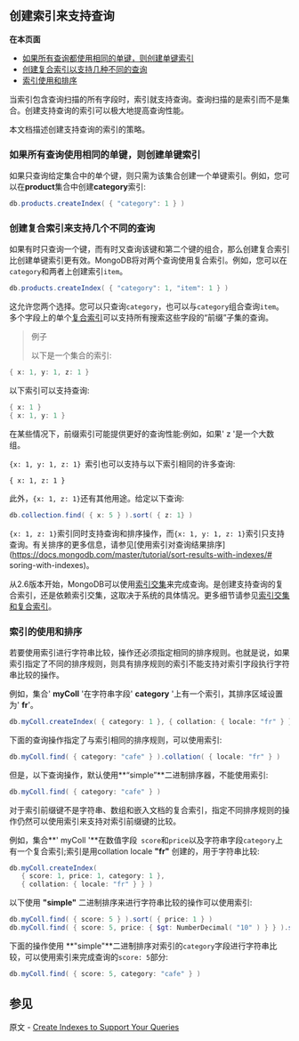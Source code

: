 ## 创建索引来支持查询

**在本页面**

- [如果所有查询都使用相同的单键，则创建单键索引](#id1)
- [创建复合索引以支持几种不同的查询](#id2)
- [索引使用和排序](#id3)

当索引包含查询扫描的所有字段时，索引就支持查询。查询扫描的是索引而不是集合。创建支持查询的索引可以极大地提高查询性能。

本文档描述创建支持查询的索引的策略。

### <span id="id1">如果所有查询使用相同的单键，则创建单键索引</span>

如果只查询给定集合中的单个键，则只需为该集合创建一个单键索引。例如，您可以在**product**集合中创建**category**索引:

```powershell
db.products.createIndex( { "category": 1 } )
```

### <span id="id2">创建复合索引来支持几个不同的查询</span>

如果有时只查询一个键，而有时又查询该键和第二个键的组合，那么创建复合索引比创建单键索引更有效。MongoDB将对两个查询使用复合索引。例如，您可以在`category`和两者上创建索引`item`。

```powershell
db.products.createIndex( { "category": 1, "item": 1 } )
```

这允许您两个选择。您可以只查询`category`，也可以与`category`组合查询`item`。多个字段上的单个[复合索引](https://docs.mongodb.com/master/core/index-compound/#index-type-compound)可以支持所有搜索这些字段的“前缀”子集的查询。

> 例子
>
> 以下是一个集合的索引:

```powershell
{ x: 1, y: 1, z: 1 }
```

以下索引可以支持查询:

```powershell
{ x: 1 }
{ x: 1, y: 1 }
```

在某些情况下，前缀索引可能提供更好的查询性能:例如，如果' z '是一个大数组。

`{x: 1, y: 1, z: 1} `索引也可以支持与以下索引相同的许多查询:

```powershellshell
{ x: 1, z: 1 }
```

此外，` {x: 1, z: 1} `还有其他用途。给定以下查询:

```powershell
db.collection.find( { x: 5 } ).sort( { z: 1} )
```

`{x: 1, z: 1}`索引同时支持查询和排序操作，而`{x: 1, y: 1, z: 1}`索引只支持查询。有关排序的更多信息，请参见[使用索引对查询结果排序](https://docs.mongodb.com/master/tutorial/sort-results-with-indexes/# soring-with-indexes)。

从2.6版本开始，MongoDB可以使用[索引交集](https://docs.mongodb.com/master/core/index-intersection/)来完成查询。是创建支持查询的复合索引，还是依赖索引交集，这取决于系统的具体情况。更多细节请参见[索引交集和复合索引](https://docs.mongodb.com/master/core/index-intersection/#index-intersec-compound-indexes)。

### <span id="id3">索引的使用和排序</span>

若要使用索引进行字符串比较，操作还必须指定相同的排序规则。也就是说，如果索引指定了不同的排序规则，则具有排序规则的索引不能支持对索引字段执行字符串比较的操作。

例如，集合' **myColl** '在字符串字段' **category** '上有一个索引，其排序区域设置为' **fr**'。

```powershell
db.myColl.createIndex( { category: 1 }, { collation: { locale: "fr" } } )
```

下面的查询操作指定了与索引相同的排序规则，可以使用索引:

```powershell
db.myColl.find( { category: "cafe" } ).collation( { locale: "fr" } )
```

但是，以下查询操作，默认使用**“simple”**二进制排序器，不能使用索引:

```powershell
db.myColl.find( { category: "cafe" } )
```

对于索引前缀键不是字符串、数组和嵌入文档的复合索引，指定不同排序规则的操作仍然可以使用索引来支持对索引前缀键的比较。

例如，集合**' myColl '**在数值字段` score`和` price `以及字符串字段` category `上有一个复合索引;索引是用collation locale **"fr"** 创建的，用于字符串比较:

```powershell
db.myColl.createIndex(
   { score: 1, price: 1, category: 1 },
   { collation: { locale: "fr" } } )
```

以下使用 **"simple"** 二进制排序来进行字符串比较的操作可以使用索引:

```powershell
db.myColl.find( { score: 5 } ).sort( { price: 1 } )
db.myColl.find( { score: 5, price: { $gt: NumberDecimal( "10" ) } } ).sort( { price: 1 } )
```

下面的操作使用 **"simple"**二进制排序对索引的` category `字段进行字符串比较，可以使用索引来完成查询的` score: 5 `部分:

```powershell
db.myColl.find( { score: 5, category: "cafe" } )
```



## 参见

原文 - [Create Indexes to Support Your Queries]( https://docs.mongodb.com/manual/tutorial/create-indexes-to-support-queries/ )

